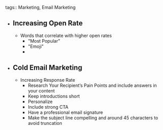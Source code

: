 tags:: Marketing, Email Marketing

- ## Increasing Open Rate
	- Words that correlate with higher open rates
		- "Most Popular"
		- "Emoji"
		-
- ## Cold Email Marketing
	- Increasing Response Rate
		- Research Your Recipient’s Pain Points and include answers in your content
		- Keep introductions short
		- Personalize
		- Include strong CTA
		- Have a professional email signature
		- Make the subject line compelling and around 45 characters to avoid truncation